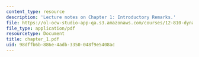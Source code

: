 ```yaml
---
content_type: resource
description: 'Lecture notes on Chapter 1: Introductory Remarks.'
file: https://ol-ocw-studio-app-qa.s3.amazonaws.com/courses/12-810-dynamics-of-the-atmosphere-spring-2008/98dffb6b886e4adb3350048f9e5408ac_chapter_1.pdf
file_type: application/pdf
resourcetype: Document
title: chapter_1.pdf
uid: 98dffb6b-886e-4adb-3350-048f9e5408ac
---
```

